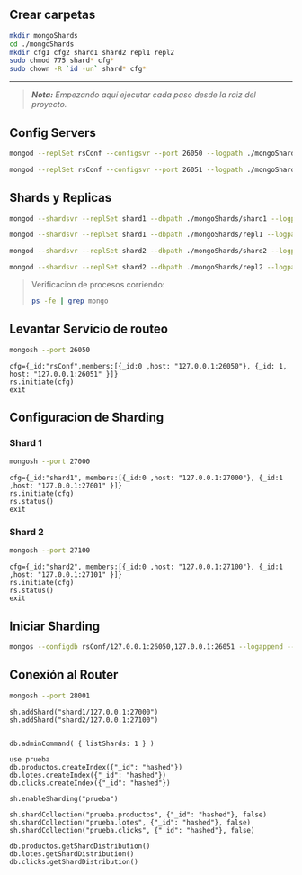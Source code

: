 
## Crear carpetas

```bash
mkdir mongoShards
cd ./mongoShards
mkdir cfg1 cfg2 shard1 shard2 repl1 repl2
sudo chmod 775 shard* cfg*
sudo chown -R `id -un` shard* cfg*
```

---
> _**Nota:** Empezando aquí ejecutar cada paso desde la raiz del proyecto._

## Config Servers

```bash
mongod --replSet rsConf --configsvr --port 26050 --logpath ./mongoShards/log.cfg1 --logappend --dbpath ./mongoShards/cfg1
```
```bash
mongod --replSet rsConf --configsvr --port 26051 --logpath ./mongoShards/log.cfg2 --logappend --dbpath ./mongoShards/cfg2
```

## Shards y Replicas

```bash
mongod --shardsvr --replSet shard1 --dbpath ./mongoShards/shard1 --logpath ./mongoShards/log.shard1 --port 27000 --logappend --oplogSize 50
```
```bash
mongod --shardsvr --replSet shard1 --dbpath ./mongoShards/repl1 --logpath ./mongoShards/log.repl1 --port 27001 --logappend --oplogSize 50
```
```bash
mongod --shardsvr --replSet shard2 --dbpath ./mongoShards/shard2 --logpath ./mongoShards/log.shard2 --port 27100 --logappend --oplogSize 50
```
```bash
mongod --shardsvr --replSet shard2 --dbpath ./mongoShards/repl2 --logpath ./mongoShards/log.repl2 --port 27101 --logappend --oplogSize 50
```

> Verificacion de procesos corriendo:
>  
> ```bash
> ps -fe | grep mongo
> ```

## Levantar Servicio de routeo

```bash
mongosh --port 26050
```

```
cfg={_id:"rsConf",members:[{_id:0 ,host: "127.0.0.1:26050"}, {_id: 1, host: "127.0.0.1:26051" }]}
rs.initiate(cfg)
exit
```

## Configuracion de Sharding

### Shard 1

```bash
mongosh --port 27000
```

```
cfg={_id:"shard1", members:[{_id:0 ,host: "127.0.0.1:27000"}, {_id:1 ,host: "127.0.0.1:27001" }]}
rs.initiate(cfg)
rs.status()
exit
```

### Shard 2

```bash
mongosh --port 27100
```

```
cfg={_id:"shard2", members:[{_id:0 ,host: "127.0.0.1:27100"}, {_id:1 ,host: "127.0.0.1:27101" }]}
rs.initiate(cfg)
rs.status()
exit
```

## Iniciar Sharding

```bash
mongos --configdb rsConf/127.0.0.1:26050,127.0.0.1:26051 --logappend --logpath ./mongoShards/shardlog --port 28001 --bind_ip 127.0.0.1
```

## Conexión al Router

```bash
mongosh --port 28001
```

```
sh.addShard("shard1/127.0.0.1:27000")
sh.addShard("shard2/127.0.0.1:27100")


db.adminCommand( { listShards: 1 } )

use prueba
db.productos.createIndex({"_id": "hashed"})
db.lotes.createIndex({"_id": "hashed"})
db.clicks.createIndex({"_id": "hashed"})

sh.enableSharding("prueba")

sh.shardCollection("prueba.productos", {"_id": "hashed"}, false)
sh.shardCollection("prueba.lotes", {"_id": "hashed"}, false)
sh.shardCollection("prueba.clicks", {"_id": "hashed"}, false)

db.productos.getShardDistribution()
db.lotes.getShardDistribution()
db.clicks.getShardDistribution()
```